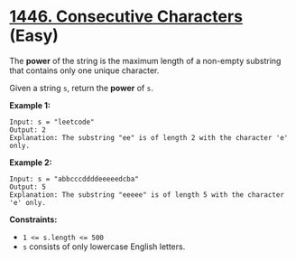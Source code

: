# [1446. Consecutive Characters][link] (Easy)

[link]: https://leetcode.com/problems/consecutive-characters/

The **power** of the string is the maximum length of a non-empty substring that contains only one
unique character.

Given a string `s`, return the **power** of `s`.

**Example 1:**

```
Input: s = "leetcode"
Output: 2
Explanation: The substring "ee" is of length 2 with the character 'e' only.
```

**Example 2:**

```
Input: s = "abbcccddddeeeeedcba"
Output: 5
Explanation: The substring "eeeee" is of length 5 with the character 'e' only.
```

**Constraints:**

- `1 <= s.length <= 500`
- `s` consists of only lowercase English letters.
